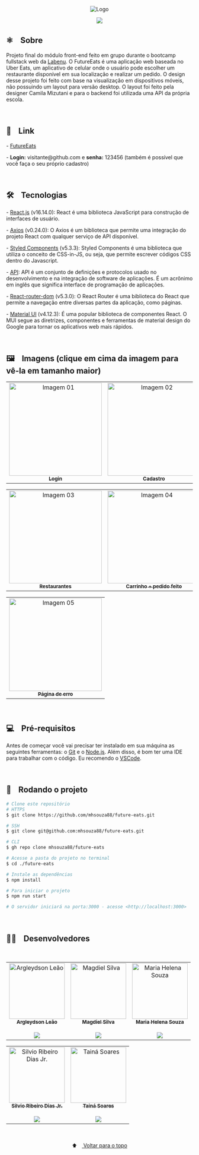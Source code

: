 <p align="center">
  <img src="https://user-images.githubusercontent.com/88038506/147389503-3867a5e3-c900-48c0-ac3a-2cf648534671.png" alt="Logo" id="top">
  </p>
  
  
<p align="center">
  <a href="https://github.com/mhsouza88/future-eats/blob/main/LICENSE" target="_blank"><img src="https://img.shields.io/static/v1?label=License&message=MIT&color=informational"></a>
 </p>
 
 
 <h2> ⚛️ﾠSobre</h2>
 <p>Projeto final do módulo front-end feito em grupo durante o bootcamp fullstack web da <a href="https://www.labenu.com.br/" target="_blank">Labenu</a>. O FutureEats é uma aplicação web baseada no Uber Eats, um aplicativo de celular onde o usuário pode escolher um restaurante disponível em sua localização e realizar um pedido. O design desse projeto foi feito com base na visualização em dispositivos móveis, não possuindo um layout para versão desktop. O layout foi feito pela designer Camila Mizutani e para o backend foi utilizada uma API da própria escola.
</p><br/>
 
 
 <h2> 🔗ﾠLink</h2>
 - <a href="http://future-eats.mhsouza88.com/" target="_blank">FutureEats</a>
  <p>- <b>Login:</b> visitante@github.com e <b>senha:</b> 123456 (também é possível que você faça o seu próprio cadastro)</p><br/>


<h2> 🛠️ﾠTecnologias</h2>
<p> - <a href="https://pt-br.reactjs.org/" target="_blank">React.js</a> (v16.14.0): React é uma biblioteca JavaScript para construção de interfaces de usuário.</p>
<p> - <a href="https://axios-http.com/docs/intro" target="_blank">Axios</a> (v0.24.0): O Axios é um biblioteca que permite uma integração do projeto React com qualquer serviço de API disponível.</p>
<p> - <a href="https://styled-components.com/docs" target="_blank">Styled Components</a> (v5.3.3): Styled Components é uma biblioteca que utiliza o conceito de CSS-in-JS, ou seja, que permite escrever códigos CSS dentro do Javascript.</p>
<p> - <a href="https://www.redhat.com/pt-br/topics/api/what-are-application-programming-interfaces" target="_blank">API</a>: API é um conjunto de definições e protocolos usado no desenvolvimento e na integração de software de aplicações. É um acrônimo em inglês que significa interface de programação de aplicações.</p>
<p> - <a href="https://v5.reactrouter.com/web/guides/quick-start" target="_blank">React-router-dom</a> (v5.3.0): O React Router é uma biblioteca do React que permite a navegação entre diversas partes da aplicação, como páginas.</p>
<p> - <a href="https://mui.com/getting-started/installation/" target="_blank">Material UI</a> (v4.12.3): É uma popular biblioteca de componentes React. O MUI segue as diretrizes, componentes e ferramentas de material design do Google para tornar os aplicativos web mais rápidos.</p>
<br/>

<h2> 🖼️ﾠImagens (clique em cima da imagem para vê-la em tamanho maior)</h2>
<table align="center">
  <tr>
    <td align="center"><a href="https://user-images.githubusercontent.com/88054888/140587734-845c5904-47d4-4c41-9a84-2582e10c6074.jpg" target="_blank">
      <img src="https://user-images.githubusercontent.com/88054888/140587734-845c5904-47d4-4c41-9a84-2582e10c6074.jpg" width="250px" alt="Imagem 01"/>
      <br />
      <sub><b>Login</b></sub>
      <br />
    </td>
    <td align="center"><a href="https://user-images.githubusercontent.com/88054888/140588214-a38c753f-fab7-4844-a74f-3ddafa05a349.jpg" target="_blank">
      <img src="https://user-images.githubusercontent.com/88054888/140588214-a38c753f-fab7-4844-a74f-3ddafa05a349.jpg" width="250px" alt="Imagem 02"/>
      <br />
      <sub><b>Cadastro</b></sub>
      <br />
    </td> 
</table>
  <table align="center">
    <td align="center"><a href="https://user-images.githubusercontent.com/88054888/140588416-d4503878-712c-4607-8147-5f357f839a58.jpg" target="_blank">
      <img src="https://user-images.githubusercontent.com/88054888/140588416-d4503878-712c-4607-8147-5f357f839a58.jpg" width="250px" alt="Imagem 03"/>
      <br />
      <sub><b>Restaurantes</b></sub>
      <br />
    </td> 
    <td align="center"><a href="https://user-images.githubusercontent.com/88054888/140588472-cb401541-716c-414d-9efa-aadfcaa58074.jpg" target="_blank">
      <img src="https://user-images.githubusercontent.com/88054888/140588472-cb401541-716c-414d-9efa-aadfcaa58074.jpg" width="250px" alt="Imagem 04"/>
      <br />
      <sub><b>Carrinho + pedido feito</b></sub>
      <br />
    </td>
  </table>
  <table align="center">
    <td align="center"><a href="https://user-images.githubusercontent.com/88054888/140588672-ba9925bb-03b9-4cbd-8293-8a0aa98488e4.jpg" target="_blank">
      <img src="https://user-images.githubusercontent.com/88054888/140588672-ba9925bb-03b9-4cbd-8293-8a0aa98488e4.jpg" width="250px" alt="Imagem 05"/>
      <br />
      <sub><b>Página de erro</b></sub>
      <br />
    </td> 
  </table>
  <p></p>
<br/>
  
  
 
<h2> 💻ﾠPré-requisitos </h2>

<p>Antes de começar você vai precisar ter instalado em sua máquina as seguintes ferramentas: o <a href="https://git-scm.com" target="_blank">Git</a> e o <a href="https://nodejs.org/en/" target="_blank">Node.js</a>.
Além disso, é bom ter uma IDE para trabalhar com o código. Eu recomendo o <a href="https://code.visualstudio.com" target="_blank">VSCode</a>.</p><br/>

  

<h2> 🚀ﾠRodando o projeto </h2>

```bash
# Clone este repositório
# HTTPS
$ git clone https://github.com/mhsouza88/future-eats.git

# SSH
$ git clone git@github.com:mhsouza88/future-eats.git

# CLI
$ gh repo clone mhsouza88/future-eats

# Acesse a pasta do projeto no terminal
$ cd ./future-eats

# Instale as dependências
$ npm install

# Para iniciar o projeto
$ npm run start

# O servidor iniciará na porta:3000 - acesse <http://localhost:3000>
```
  <p></p><br/>
 
  <h2>🧑‍💻ﾠDesenvolvedores</h2>
<table align="center">
  <tr>
    <td align="center"><a href="https://github.com/ArgLD" target="_blank">
      <img src="https://avatars.githubusercontent.com/u/78452566?v=4" width="150px" alt="Argleydson Leão"/>
      <br />
      <sub><b>Argleydson Leão</b></sub><br/><br/>
      <sub><a href="https://www.linkedin.com/in/argleydson/" target="_blank"><img src="https://img.shields.io/badge/-LinkedIn-informational?style=for-the-badge&logo=LinkedIn&logoColor=white&color=informational"></a></sub>
      <br />
    </td>
    <td align="center"><a href="https://github.com/dev-magdielSilva" target="_blank">
      <img src="https://avatars.githubusercontent.com/u/88065117?v=4" width="150px" alt="Magdiel Silva"/>
      <br />
      <sub><b>Magdiel Silva</b></sub><br/><br/>
      <sub><a href="https://www.linkedin.com/in/magdiel-silva-3680881a6/" target="_blank"><img src="https://img.shields.io/badge/-LinkedIn-informational?style=for-the-badge&logo=LinkedIn&logoColor=white&color=informational"></a></sub>
      <br />
    </td>
    <td align="center"><a href="https://github.com/mhsouza88" target="_blank">
      <img src="https://avatars.githubusercontent.com/u/88038506?v=4" width="150px" alt="Maria Helena Souza"/>
      <br />
      <sub><b>Maria Helena Souza</b></sub><br/><br/>
      <sub><a href="https://www.linkedin.com/in/mhsouza88/" target="_blank"><img src="https://img.shields.io/badge/-LinkedIn-informational?style=for-the-badge&logo=LinkedIn&logoColor=white&color=informational"></a></sub>
      <br />
    </td>
  <br/>
  </table>
  <table align="center">
<td align="center"><a href="https://github.com/silviordjr" target="_blank">
      <img src="https://avatars.githubusercontent.com/u/42523195?v=4" width="150px" alt="Silvio Ribeiro Dias Jr."/>
      <br />
      <sub><b>Silvio Ribeiro Dias Jr.</b></sub><br/><br/>
      <sub><a href="https://www.linkedin.com/in/silvio-dias-junior/" target="_blank"><img src="https://img.shields.io/badge/-LinkedIn-informational?style=for-the-badge&logo=LinkedIn&logoColor=white&color=informational"></a></sub>
    </td>
    <td align="center"><a href="https://github.com/TainaSoares" target="_blank">
      <img src="https://avatars.githubusercontent.com/u/88054888?v=4" width="150px" alt="Tainá Soares"/>
      <br />
      <sub><b>Tainá Soares</b></sub><br/><br/>
      <sub><a href="https://www.linkedin.com/in/tain%C3%A1-soares-140b81183/" target="_blank"><img src="https://img.shields.io/badge/-LinkedIn-informational?style=for-the-badge&logo=LinkedIn&logoColor=white&color=informational"></a></sub>
      <br />
    </td>
  </table>
  <br/>
  
<p align="center">
  ⬆ﾠ<a href="#top"> Voltar para o topo</a>
  </p>
